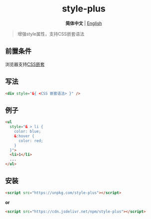 <h1 align=center>style-plus</h1>
<p align=center>
  <b>简体中文</b> | <a href="./README.zh-CN.md">English</a>
</p>

> 增强style属性，支持CSS嵌套语法

## 前置条件

浏览器支持[CSS嵌套](https://developer.mozilla.org/zh-CN/docs/Web/CSS/CSS_nesting/Using_CSS_nesting)

## 写法

```html
<div style="&{ <CSS 嵌套语法> }" />
```

## 例子

```html
<ul
  style="& > li {
    color: blue;
    &:hover {
      color: red;
    }
  }">
  <li>1</li>
  ...
</ul>
```

## 安装

```html
<script src="https://unpkg.com/style-plus"></script>
```

**or**

```html
<script src="https://cdn.jsdelivr.net/npm/style-plus"></script>
```
